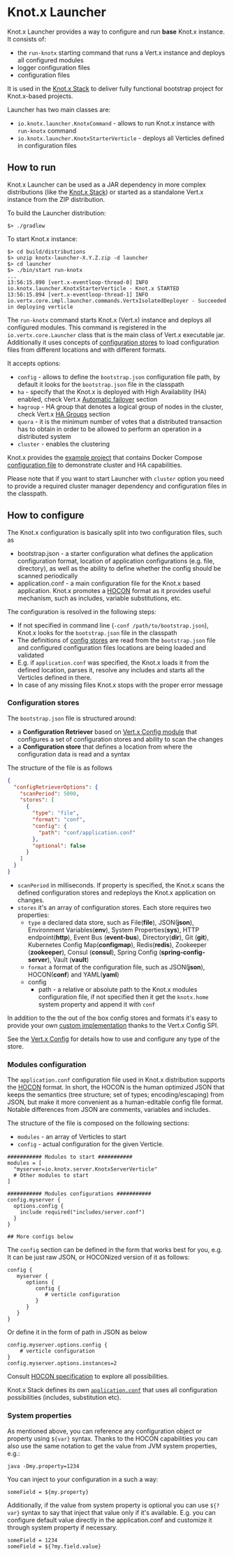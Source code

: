 # Knot.x Launcher

Knot.x Launcher provides a way to configure and run **base** Knot.x instance. It consists of:
- the `run-knotx` starting command that runs a Vert.x instance and deploys all configured modules 
- logger configuration files
- configuration files

It is used in the [Knot.x Stack](https://github.com/Knotx/knotx-stack) to deliver fully functional 
bootstrap project for Knot.x-based projects.

Launcher has two main classes are:
- `io.knotx.launcher.KnotxCommand` - allows to run Knot.x instance with `run-knotx` command
- `io.knotx.launcher.KnotxStarterVerticle` - deploys all Verticles defined in configuration files

## How to run

Knot.x Launcher can be used as a JAR dependency in more complex distributions (like the
[Knot.x Stack](https://github.com/Knotx/knotx-stack)) or started as a standalone Vert.x instance 
from the ZIP distribution.

To build the Launcher distribution:
```
$> ./gradlew
```

To start Knot.x instance:
```
$> cd build/distributions
$> unzip knotx-launcher-X.Y.Z.zip -d launcher
$> cd launcher
$> ./bin/start run-knotx
...
13:56:15.890 [vert.x-eventloop-thread-0] INFO io.knotx.launcher.KnotxStarterVerticle - Knot.x STARTED
13:56:15.894 [vert.x-eventloop-thread-1] INFO io.vertx.core.impl.launcher.commands.VertxIsolatedDeployer - Succeeded in deploying verticle
```

The `run-knotx` command starts Knot.x (Vert.x) instance and deploys all configured modules. This 
command is registered in the `io.vertx.core.Launcher` class that is the main class of Vert.x 
executable jar. Additionally it uses concepts of [configuration stores](https://vertx.io/docs/vertx-config/java/)
to load configuration files from different locations and with different formats.

It accepts options:
- `config` - allows to define the `bootstrap.json` configuration file path, by default it looks for the `bootstrap.json` file in the classpath
- `ha` - specify that the Knot.x is deployed with High Availability (HA) enabled, check Vert.x 
[Automatic failover](https://vertx.io/docs/vertx-core/java/#_automatic_failover) section
- `hagroup` - HA group that denotes a logical group of nodes in the cluster, check Vert.x
[HA Groups](https://vertx.io/docs/vertx-core/java/#_ha_groups) section
- `quora` - it is the minimum number of votes that a distributed transaction has to obtain in order to 
be allowed to perform an operation in a distributed system
- `cluster` - enables the clustering

Knot.x provides the [example project](https://github.com/Knotx/knotx-example-project) that contains Docker Compose 
[configuration file](https://github.com/Knotx/knotx-example-project/blob/master/acme-cluster/docker-compose.yml)
to demonstrate cluster and HA capabilities.

Please note that if you want to start Launcher with `cluster` option you need to provide a required
cluster manager dependency and configuration files in the classpath.

## How to configure

The Knot.x configuration is basically split into two configuration files, such as
- bootstrap.json - a starter configuration what defines the application configuration format, 
location of application configurations (e.g. file, directory), as well as the ability to define 
whether the config should be scanned periodically
- application.conf - a main configuration file for the Knot.x based application. Knot.x 
promotes a [HOCON](https://github.com/lightbend/config/blob/master/HOCON.md) format as it provides 
useful mechanism, such as includes, variable substitutions, etc.

The configuration is resolved in the following steps:
- If not specified in command line (`-conf /path/to/bootstrap.json`), Knot.x looks for the 
`bootstrap.json` file in the classpath
- The definitions of [config stores](https://vertx.io/docs/vertx-config/java/) are read from the
`bootstrap.json` file and configured configuration files locations are being loaded and validated
- E.g. if `application.conf` was specified, the Knot.x loads it from the defined location, parses it, 
resolve any includes and starts all the Verticles defined in there.
- In case of any missing files Knot.x stops with the proper error message

### Configuration stores
The `bootstrap.json` file is structured around:
- a **Configuration Retriever** based on [Vert.x Config module](https://vertx.io/docs/vertx-config/java/) 
that configures a set of configuration stores and ability to scan the changes
- a **Configuration store** that defines a location from where the configuration data is read and a syntax

The structure of the file is as follows
```json
{
  "configRetrieverOptions": {
    "scanPeriod": 5000,
    "stores": [
      {
        "type": "file",
        "format": "conf",
        "config": {
          "path": "conf/application.conf"
        },
        "optional": false
      }
    ]
  }
}
```
- `scanPeriod` in milliseconds. If property is specified, the Knot.x scans the defined configuration stores and redeploys the Knot.x application on changes.
- `stores` it's an array of configuration stores. Each store requires two properties:
  - `type` a declared data store, such as File(**file**), JSON(**json**), Environment Variables(**env**), System Properties(**sys**), HTTP endpoint(**http**), Event Bus (**event-bus**), Directory(**dir**), Git (**git**), Kubernetes Config Map(**configmap**), Redis(**redis**), Zookeeper (**zookeeper**), Consul (**consul**), Spring Config (**spring-config-server**), Vault (**vault**)
  - `format` a format of the configuration file, such as JSON(**json**), HOCON(**conf**) and YAML(**yaml**)
  - config
    - path - a relative or absolute path to the Knot.x modules configuration file, if not specified 
    then it get the `knotx.home` system property and append it with `conf`
  
In addition to the the out of the box config stores and formats it's easy to provide your own [custom 
implementation](https://github.com/Knotx/knotx-launcher/blob/master/src/main/java/io/knotx/launcher/config/ConfProcessor.java) 
thanks to the Vert.x Config SPI.
  
See the [Vert.x Config](https://vertx.io/docs/vertx-config/java/) for details how to use and configure any type of the store.

### Modules configuration
The `application.conf` configuration file used in Knot.x distribution supports the 
[HOCON](https://github.com/typesafehub/config/blob/master/HOCON.md) format. In short, the HOCON is 
the human optimized JSON that keeps the semantics (tree structure; set of types; encoding/escaping) 
from JSON, but make it more convenient as a human-editable config file format. Notable differences 
from JSON are comments, variables and includes.

The structure of the file is composed on the following sections:
- `modules` - an array of Verticles to start
- `config` - actual configuration for the given Verticle.

```hocon
########### Modules to start ###########
modules = [
  "myserver=io.knotx.server.KnotxServerVerticle"
  # Other modules to start
]

########### Modules configurations ###########
config.myserver {
  options.config {
    include required("includes/server.conf")
  }
}

## More configs below

```

The `config` section can be defined in the form that works best for you, e.g.
It can be just raw JSON, or HOCONized version of it as follows:
```hocon
config {
   myserver {
      options {
         config {
            # verticle configuration
         }
      }
   }
}
```
Or define it in the form of path in JSON as below
```hocon
config.myserver.options.config {
    # verticle configuration
}
config.myserver.options.instances=2
```

Consult [HOCON specification](https://github.com/typesafehub/config/blob/master/HOCON.md) to explore all possibilities.

Knot.x Stack defines its own [`application.conf`](https://github.com/Knotx/knotx-stack/blob/master/knotx-stack-manager/src/main/packaging/conf/application.conf)
that uses all configuration possibilities (includes, substitution etc).

### System properties
As mentioned above, you can reference any configuration object or property using `${var}` syntax. Thanks to the HOCON capabilities
you can also use the same notation to get the value from JVM system properties, e.g.:
```
java -Dmy.property=1234
```
You can inject to your configuration in a such a way:
```
someField = ${my.property}
```
Additionally, if the value from system property is optional you can use `${?var}` syntax to say that inject that value only if it's available.
E.g. you can configure default value directly in the application.conf and customize it through system property if necessary.
```
someField = 1234
someField = ${?my.field.value}
```
